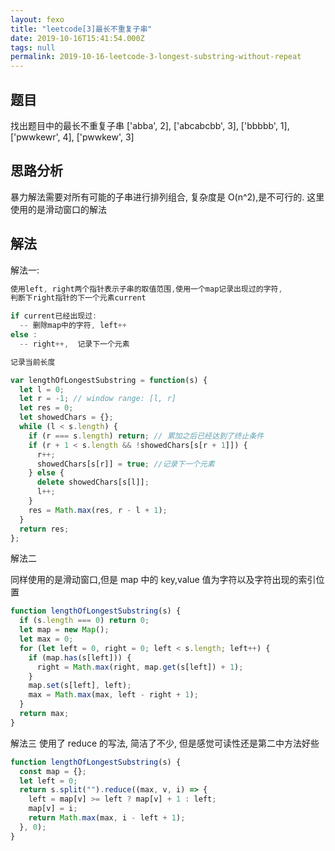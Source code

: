 ```yaml
---
layout: fexo
title: "leetcode[3]最长不重复子串"
date: 2019-10-16T15:41:54.000Z
tags: null
permalink: 2019-10-16-leetcode-3-longest-substring-without-repeat
---
```


## 题目

找出题目中的最长不重复子串
['abba', 2],
['abcabcbb', 3],
['bbbbb', 1],
['pwwkewr', 4],
['pwwkew', 3]

## 思路分析

暴力解法需要对所有可能的子串进行排列组合, 复杂度是 O(n^2),是不可行的.
这里使用的是滑动窗口的解法

## 解法

解法一:

```js
使用left, right两个指针表示子串的取值范围,使用一个map记录出现过的字符,
判断下right指针的下一个元素current

if current已经出现过:
  -- 删除map中的字符, left++
else :
  -- right++,  记录下一个元素

记录当前长度
```

```js
var lengthOfLongestSubstring = function(s) {
  let l = 0;
  let r = -1; // window range: [l, r]
  let res = 0;
  let showedChars = {};
  while (l < s.length) {
    if (r === s.length) return; // 累加之后已经达到了终止条件
    if (r + 1 < s.length && !showedChars[s[r + 1]]) {
      r++;
      showedChars[s[r]] = true; //记录下一个元素
    } else {
      delete showedChars[s[l]];
      l++;
    }
    res = Math.max(res, r - l + 1);
  }
  return res;
};
```

解法二

同样使用的是滑动窗口,但是 map 中的 key,value 值为字符以及字符出现的索引位置

```js
function lengthOfLongestSubstring(s) {
  if (s.length === 0) return 0;
  let map = new Map();
  let max = 0;
  for (let left = 0, right = 0; left < s.length; left++) {
    if (map.has(s[left])) {
      right = Math.max(right, map.get(s[left]) + 1);
    }
    map.set(s[left], left);
    max = Math.max(max, left - right + 1);
  }
  return max;
}
```

解法三
使用了 reduce 的写法, 简洁了不少, 但是感觉可读性还是第二中方法好些

```js
function lengthOfLongestSubstring(s) {
  const map = {};
  let left = 0;
  return s.split("").reduce((max, v, i) => {
    left = map[v] >= left ? map[v] + 1 : left;
    map[v] = i;
    return Math.max(max, i - left + 1);
  }, 0);
}
```
